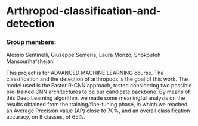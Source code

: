 # Arthropod-classification-and-detection

### Group members: 
Alessio Sentinelli, Giuseppe Semeria, Laura Monzo, Shokoufeh Mansourihafshejani

This project is for ADVANCED MACHINE LEARNING course.
The classification and the detection of arthropods is the goal of this work. The model used is the Faster R-CNN approach, tested considering two possible 
pre-trained CNN architectures to be our candidate backbone. By means of this Deep Learning algorithm, we made some meaningful analysis on the results obtained
from the training/fine-tuning phase, in which we reached an Average Precision value (AP) close to 70%, and an overall classification accuracy, on 8 classes, 
of 65%.


  

